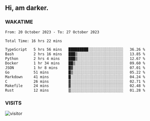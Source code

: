 ## Hi, am darker.

### WAKATIME

<!--START_SECTION:waka-->

```txt
From: 20 October 2023 - To: 27 October 2023

Total Time: 16 hrs 22 mins

TypeScript   5 hrs 56 mins   █████████░░░░░░░░░░░░░░░░   36.26 %
Bash         2 hrs 16 mins   ███▒░░░░░░░░░░░░░░░░░░░░░   13.85 %
Python       2 hrs 4 mins    ███▒░░░░░░░░░░░░░░░░░░░░░   12.67 %
Docker       1 hr 34 mins    ██▒░░░░░░░░░░░░░░░░░░░░░░   09.60 %
JSON         1 hr 8 mins     █▓░░░░░░░░░░░░░░░░░░░░░░░   07.01 %
Go           51 mins         █▒░░░░░░░░░░░░░░░░░░░░░░░   05.22 %
Markdown     41 mins         █░░░░░░░░░░░░░░░░░░░░░░░░   04.24 %
C            26 mins         ▓░░░░░░░░░░░░░░░░░░░░░░░░   02.71 %
Makefile     24 mins         ▓░░░░░░░░░░░░░░░░░░░░░░░░   02.48 %
Rust         12 mins         ▒░░░░░░░░░░░░░░░░░░░░░░░░   01.28 %
```

<!--END_SECTION:waka-->

### VISITS
<!-- i should probably build this when i will have some time -->
![visitor](https://profile-counter.glitch.me/sanix-darker/count.svg)
